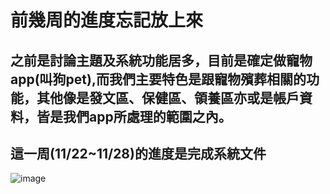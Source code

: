 #     前幾周的進度忘記放上來
##   之前是討論主題及系統功能居多，目前是確定做寵物app(叫狗pet),而我們主要特色是跟寵物殯葬相關的功能，其他像是發文區、保健區、領養區亦或是帳戶資料，皆是我們app所處理的範圍之內。
##   這一周(11/22~11/28)的進度是完成系統文件
![image](https://github.com/JIA-JA/111502-case/blob/main/github-images/%E8%9E%A2%E5%B9%95%E6%93%B7%E5%8F%96%E7%95%AB%E9%9D%A2%202021-11-24%20220020.jpg)

